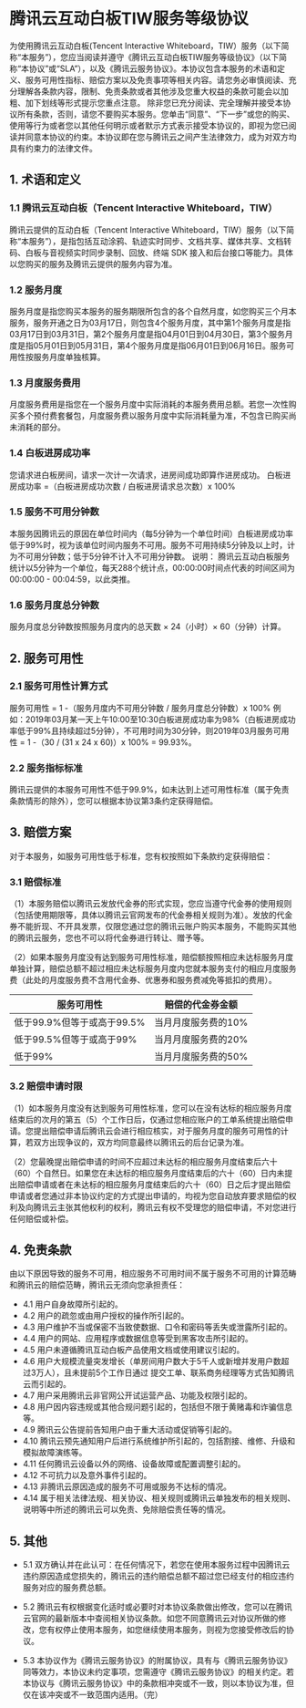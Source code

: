 # 腾讯云互动白板TIW服务等级协议
为使用腾讯云互动白板(Tencent Interactive Whiteboard，TIW）服务（以下简称“本服务”），您应当阅读并遵守《腾讯云互动白板TIW服务等级协议》（以下简称“本协议”或“SLA”），以及《腾讯云服务协议》。本协议包含本服务的术语和定义、服务可用性指标、赔偿方案以及免责事项等相关内容。请您务必审慎阅读、充分理解各条款内容，限制、免责条款或者其他涉及您重大权益的条款可能会以加粗、加下划线等形式提示您重点注意。
除非您已充分阅读、完全理解并接受本协议所有条款，否则，请您不要购买本服务。您单击“同意”、“下一步”或您的购买、使用等行为或者您以其他任何明示或者默示方式表示接受本协议的，即视为您已阅读并同意本协议的约束。本协议即在您与腾讯云之间产生法律效力，成为对双方均具有约束力的法律文件。

## 1. 术语和定义

### 1.1 腾讯云互动白板（Tencent Interactive Whiteboard，TIW）

腾讯云提供的互动白板（Tencent Interactive Whiteboard，TIW）服务（以下简称“本服务”），是指包括互动涂鸦、轨迹实时同步、文档共享、媒体共享、文档转码、白板与音视频实时同步录制、回放、终端 SDK 接入和后台接口等能力。具体以您购买的服务及腾讯云提供的服务内容为准。

### 1.2 服务月度

服务月度是指您购买本服务的服务期限所包含的各个自然月度，如您购买三个月本服务，服务开通之日为03月17日，则包含4个服务月度，其中第1个服务月度是指03月17日到03月31日，第2个服务月度是指04月01日到04月30日，第3个服务月度是指05月01日到05月31日，第4个服务月度是指06月01日到06月16日。服务可用性按服务月度单独核算。

### 1.3 月度服务费用

月度服务费用是指您在一个服务月度中实际消耗的本服务费用总额。若您一次性购买多个预付费套餐包，月度服务费以服务月度中实际消耗量为准，不包含已购买尚未消耗的部分。

### 1.4 白板进房成功率

您请求进白板房间，请求一次计一次请求，进房间成功即算作进房成功。
白板进房成功率 =（白板进房成功次数 / 白板进房请求总次数）x 100%

### 1.5 服务不可用分钟数

本服务因腾讯云的原因在单位时间内（每5分钟为一个单位时间）白板进房成功率低于99%时，视为该单位时间内服务不可用。服务不可用持续5分钟及以上时，计为不可用分钟数；低于5分钟不计入不可用分钟数。
说明：
腾讯云互动白板服务统计以5分钟为一个单位，每天288个统计点，00:00:00时间点代表的时间区间为00:00:00 - 00:04:59，以此类推。

### 1.6 服务月度总分钟数

服务月度总分钟数按照服务月度内的总天数 × 24（小时）× 60（分钟）计算。

## 2. 服务可用性

### 2.1 服务可用性计算方式

服务可用性 = 1 -（服务月度内不可用分钟数 / 服务月度总分钟数）x 100%
例如：2019年03月某一天上午10:00至10:30白板进房成功率为98%（白板进房成功率低于99%且持续超过5分钟），不可用时间为30分钟，则2019年03月服务可用性 = 1 -（30 / (31 x 24 x 60)）x 100% = 99.93%。

### 2.2 服务指标标准

腾讯云提供的本服务可用性不低于99.9%，如未达到上述可用性标准（属于免责条款情形的除外），您可以根据本协议第3条约定获得赔偿。

## 3. 赔偿方案

对于本服务，如服务可用性低于标准，您有权按照如下条款约定获得赔偿：

### 3.1 赔偿标准
（1）本服务赔偿以腾讯云发放代金券的形式实现，您应当遵守代金券的使用规则（包括使用期限等，具体以腾讯云官网发布的代金券相关规则为准）。发放的代金券不能折现、不开具发票，仅限您通过您的腾讯云账户购买本服务，不能购买其他的腾讯云服务，您也不可以将代金券进行转让、赠予等。

（2）如果本服务月度没有达到服务可用性标准，赔偿额按照相应未达标服务月度单独计算，赔偿总额不超过相应未达标服务月度内您就本服务支付的相应月度服务费（此处的月度服务费不含用代金券、优惠券和服务费减免等抵扣的费用）。

| 服务可用性 |	赔偿的代金券金额 |
| -- | -- |
| 低于99.9%但等于或高于99.5% |	当月月度服务费的10% |
| 低于99.5%但等于或高于99%	| 当月月度服务费的20% |
| 低于99%	| 当月月度服务费的50% |

### 3.2 赔偿申请时限

（1）如本服务月度没有达到服务可用性标准，您可以在没有达标的相应服务月度结束后的次月的第五（5）个工作日后，仅通过您相应账户的工单系统提出赔偿申请。您提出赔偿申请后腾讯云会进行相应核实，对于服务月度的服务可用性的计算，若双方出现争议的，双方均同意最终以腾讯云的后台记录为准。

（2）您最晚提出赔偿申请的时间不应超过未达标的相应服务月度结束后六十（60）个自然日。如果您在未达标的相应服务月度结束后的六十（60）日内未提出赔偿申请或者在未达标的相应服务月度结束后的六十（60）日之后才提出赔偿申请或者您通过非本协议约定的方式提出申请的，均视为您自动放弃要求赔偿的权利及向腾讯云主张其他权利的权利，腾讯云有权不受理您的赔偿申请，不对您进行任何赔偿或补偿。

## 4. 免责条款

由以下原因导致的服务不可用，相应服务不可用时间不属于服务不可用的计算范畴和腾讯云的赔偿范畴，腾讯云无须向您承担责任：

* 4.1 用户自身故障所引起的。
* 4.2 用户的疏忽或由用户授权的操作所引起的。
* 4.3 用户维护不当或保密不当致使数据、口令和密码等丢失或泄露所引起的。
* 4.4 用户的网站、应用程序或数据信息等受到黑客攻击所引起的。
* 4.5 用户未遵循腾讯互动白板产品使用文档或使用建议引起的。
* 4.6 用户大规模流量突发增长（单房间用户数大于5千人或新增并发用户数超过3万人），且未提前5个工作日通过 提交工单、联系商务经理等方式告知腾讯云而引起的。
* 4.7 用户采用腾讯云非官网公开试运营产品、功能及权限引起的。
* 4.8 用户因内容违规或其他合规问题引起的，包括但不限于黄赌毒和诈骗信息等。
* 4.9 腾讯云公告提前告知用户由于重大活动或促销等引起的。
* 4.10 腾讯云预先通知用户后进行系统维护所引起的，包括割接、维修、升级和模拟故障演练等。
* 4.11 任何腾讯云设备以外的网络、设备故障或配置调整引起的。
* 4.12 不可抗力以及意外事件引起的。
* 4.13 非腾讯云原因造成的服务不可用或服务不达标的情况。
* 4.14 属于相关法律法规、相关协议、相关规则或腾讯云单独发布的相关规则、说明等中所述的腾讯云可以免责、免除赔偿责任等的情况。

## 5. 其他

* 5.1 双方确认并在此认可：在任何情况下，若您在使用本服务过程中因腾讯云违约原因造成您损失的，腾讯云的违约赔偿总额不超过您已经支付的相应违约服务对应的服务费总额。

* 5.2 腾讯云有权根据变化适时或必要时对本协议条款做出修改，您可以在腾讯云官网的最新版本中查阅相关协议条款。如您不同意腾讯云对协议所做的修改，您有权停止使用本服务，如您继续使用本服务，则视为您接受修改后的协议。

* 5.3 本协议作为《腾讯云服务协议》的附属协议，具有与《腾讯云服务协议》同等效力，本协议未约定事项，您需遵守《腾讯云服务协议》的相关约定。若本协议与《腾讯云服务协议》中的条款相冲突或不一致，则以本协议为准，但仅在该冲突或不一致范围内适用。（完）

